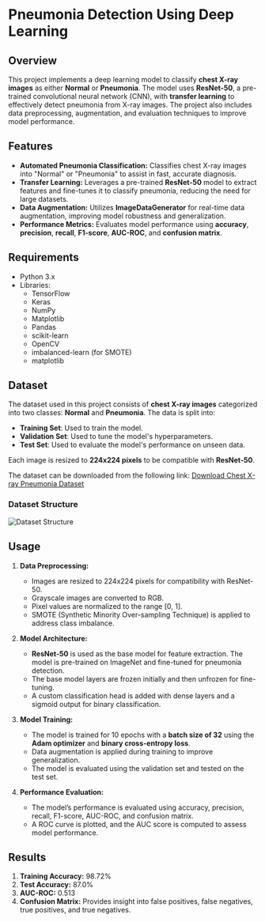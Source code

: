 # Pneumonia Detection Using Deep Learning

## Overview
This project implements a deep learning model to classify **chest X-ray images** as either **Normal** or **Pneumonia**. The model uses **ResNet-50**, a pre-trained convolutional neural network (CNN), with **transfer learning** to effectively detect pneumonia from X-ray images. The project also includes data preprocessing, augmentation, and evaluation techniques to improve model performance.

## Features
- **Automated Pneumonia Classification:** Classifies chest X-ray images into "Normal" or "Pneumonia" to assist in fast, accurate diagnosis.
- **Transfer Learning:** Leverages a pre-trained **ResNet-50** model to extract features and fine-tunes it to classify pneumonia, reducing the need for large datasets.
- **Data Augmentation:** Utilizes **ImageDataGenerator** for real-time data augmentation, improving model robustness and generalization.
- **Performance Metrics:** Evaluates model performance using **accuracy**, **precision**, **recall**, **F1-score**, **AUC-ROC**, and **confusion matrix**.

## Requirements
- Python 3.x
- Libraries:
  - TensorFlow
  - Keras
  - NumPy
  - Matplotlib
  - Pandas
  - scikit-learn
  - OpenCV
  - imbalanced-learn (for SMOTE)
  - matplotlib

## Dataset

The dataset used in this project consists of **chest X-ray images** categorized into two classes: **Normal** and **Pneumonia**. The data is split into:
- **Training Set**: Used to train the model.
- **Validation Set**: Used to tune the model's hyperparameters.
- **Test Set**: Used to evaluate the model's performance on unseen data.

Each image is resized to **224x224 pixels** to be compatible with **ResNet-50**.

The dataset can be downloaded from the following link:
[Download Chest X-ray Pneumonia Dataset](https://www.kaggle.com/datasets/paultimothymooney/chest-xray-pneumonia?resource=download)

### Dataset Structure

![Dataset Structure](Dataset_Structure.png)


## Usage

1. **Data Preprocessing:**
   - Images are resized to 224x224 pixels for compatibility with ResNet-50.
   - Grayscale images are converted to RGB.
   - Pixel values are normalized to the range [0, 1].
   - SMOTE (Synthetic Minority Over-sampling Technique) is applied to address class imbalance.

2. **Model Architecture:**
   - **ResNet-50** is used as the base model for feature extraction. The model is pre-trained on ImageNet and fine-tuned for pneumonia detection.
   - The base model layers are frozen initially and then unfrozen for fine-tuning.
   - A custom classification head is added with dense layers and a sigmoid output for binary classification.

3. **Model Training:**
   - The model is trained for 10 epochs with a **batch size of 32** using the **Adam optimizer** and **binary cross-entropy loss**.
   - Data augmentation is applied during training to improve generalization.
   - The model is evaluated using the validation set and tested on the test set.

4. **Performance Evaluation:**
   - The model’s performance is evaluated using accuracy, precision, recall, F1-score, AUC-ROC, and confusion matrix.
   - A ROC curve is plotted, and the AUC score is computed to assess model performance.

## Results

1. **Training Accuracy:** 98.72%
2. **Test Accuracy:** 87.0%
3. **AUC-ROC:** 0.513
4. **Confusion Matrix:** Provides insight into false positives, false negatives, true positives, and true negatives.


